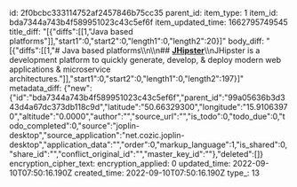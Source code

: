 id: 2f0bcbc333114752af2457846b75cc35
parent_id: 
item_type: 1
item_id: bda7344a743b4f589951023c43c5ef6f
item_updated_time: 1662795749545
title_diff: "[{\"diffs\":[[1,\"Java based platforms\"]],\"start1\":0,\"start2\":0,\"length1\":0,\"length2\":20}]"
body_diff: "[{\"diffs\":[[1,\"# Java based platforms\\\n\\\n## [**JHipster**](https://www.jhipster.tech/)\\\nJHipster is a development platform to quickly generate, develop, & deploy modern web applications & microservice architectures.\"]],\"start1\":0,\"start2\":0,\"length1\":0,\"length2\":197}]"
metadata_diff: {"new":{"id":"bda7344a743b4f589951023c43c5ef6f","parent_id":"99a05636b3d343d4a67dc373db118c9d","latitude":"50.66329300","longitude":"15.91063970","altitude":"0.0000","author":"","source_url":"","is_todo":0,"todo_due":0,"todo_completed":0,"source":"joplin-desktop","source_application":"net.cozic.joplin-desktop","application_data":"","order":0,"markup_language":1,"is_shared":0,"share_id":"","conflict_original_id":"","master_key_id":""},"deleted":[]}
encryption_cipher_text: 
encryption_applied: 0
updated_time: 2022-09-10T07:50:16.190Z
created_time: 2022-09-10T07:50:16.190Z
type_: 13